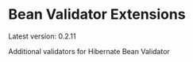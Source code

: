 # Bean Validator Extensions

Latest version: 0.2.11

Additional validators for Hibernate Bean Validator
